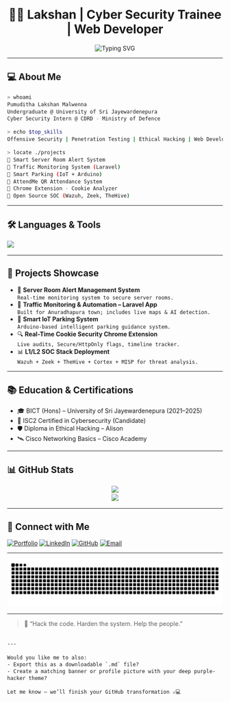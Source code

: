 <h1 align="center">👨‍💻 Lakshan | Cyber Security Trainee | Web Developer</h1>
<p align="center">
  <img src="https://readme-typing-svg.demolab.com?font=Fira+Code&duration=3000&pause=800&color=00FF41&center=true&vCenter=true&width=435&lines=Cyber+Security+Enthusiast;Penetration+Testing+%26+Web+Exploitation;Intern+@+CDRD+-+Ministry+of+Defence;Open+Source+SOC+%7C+Burp+Suite+%7C+Flipper+Zero;Never+Sleep+%3A+Always+Hack" alt="Typing SVG" />
</p>

---

## 💻 About Me

```bash
> whoami
Pumuditha Lakshan Malwenna
Undergraduate @ University of Sri Jayewardenepura
Cyber Security Intern @ CDRD - Ministry of Defence
```

```bash
> echo $top_skills
Offensive Security | Penetration Testing | Ethical Hacking | Web Development | Programming
```

```bash
> locate ./projects
📍 Smart Server Room Alert System
📍 Traffic Monitoring System (Laravel)
📍 Smart Parking (IoT + Arduino)
📍 AttendMe QR Attendance System
📍 Chrome Extension - Cookie Analyzer
📍 Open Source SOC (Wazuh, Zeek, TheHive)
```

---

## 🛠 Languages & Tools

<p align="left">
<img src="https://skillicons.dev/icons?i=python,java,cs,php,cpp,html,css,js,docker,mysql,postgres,firebase,linux,git,github,vscode,aws,gcp,azure,bash,flask,figma,xd,kubernetes,react,tailwind,photoshop" />
</p>

---

## 🧪 Projects Showcase

- 🔐 **Server Room Alert Management System**  
  `Real-time monitoring system to secure server rooms.`  
- 🚦 **Traffic Monitoring & Automation – Laravel App**  
  `Built for Anuradhapura town; includes live maps & AI detection.`  
- 🧠 **Smart IoT Parking System**  
  `Arduino-based intelligent parking guidance system.`  
- 🔍 **Real-Time Cookie Security Chrome Extension**  
  `Live audits, Secure/HttpOnly flags, timeline tracker.`  
- 📊 **L1/L2 SOC Stack Deployment**  
  `Wazuh + Zeek + TheHive + Cortex + MISP for threat analysis.`

---

## 📚 Education & Certifications

- 🎓 BICT (Hons) – University of Sri Jayewardenepura (2021–2025)
- 🏅 ISC2 Certified in Cybersecurity (Candidate)
- 🛡️ Diploma in Ethical Hacking – Alison
- 🛰️ Cisco Networking Basics – Cisco Academy

---

## 📊 GitHub Stats

<p align="center">
  <img src="https://github-readme-stats.vercel.app/api?username=Lakshan2000610&theme=tokyonight&show_icons=true" />
  <br>
  <img src="https://github-readme-streak-stats.herokuapp.com/?user=Lakshan2000610&theme=matrix" />
</p>

---

## 🔗 Connect with Me

[![Portfolio](https://img.shields.io/badge/Portfolio-00FF41?style=for-the-badge&logo=vercel&logoColor=white)](https://laka-portfolio.vercel.app/)
[![LinkedIn](https://img.shields.io/badge/LinkedIn-0077B5?style=for-the-badge&logo=linkedin&logoColor=white)](https://linkedin.com/in/mhp-lakshan)
[![GitHub](https://img.shields.io/badge/GitHub-121011?style=for-the-badge&logo=github&logoColor=white)](https://github.com/Lakshan2000610)
[![Email](https://img.shields.io/badge/Gmail-D14836?style=for-the-badge&logo=gmail&logoColor=white)](mailto:mhplakshan98@gmail.com)

---

<p align="center">
  <img src="https://github.com/Platane/snk/raw/output/github-contribution-grid-snake.svg?sanitize=true" alt="Snake animation" />
</p>

---

> 💬 “Hack the code. Harden the system. Help the people.”

```

---

Would you like me to also:
- Export this as a downloadable `.md` file?
- Create a matching banner or profile picture with your deep purple-hacker theme?

Let me know — we’ll finish your GitHub transformation ⚔️💻
